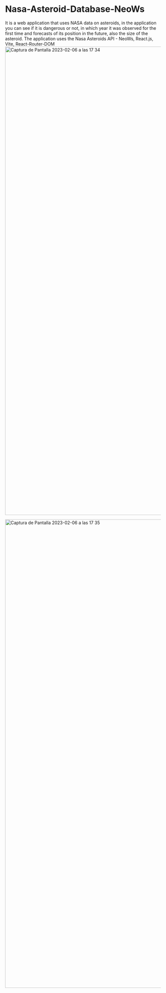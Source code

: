 # Nasa-Asteroid-Database-NeoWs
It is a web application that uses NASA data on asteroids, in the application you can see if it is dangerous or not, in which year it was observed for the first time and forecasts of its position in the future, also the size of the asteroid. The application uses the Nasa Asteroids API - NeoWs, React.js, Vite, React-Router-DOM
<img width="1512" alt="Captura de Pantalla 2023-02-06 a las 17 34" src="https://user-images.githubusercontent.com/96486230/218262398-18ff1459-1d0c-4e38-9481-f1f303d84b92.png">

<img width="1512" alt="Captura de Pantalla 2023-02-06 a las 17 35" src="https://user-images.githubusercontent.com/96486230/218262360-952f63b2-0731-4f82-a3e5-86ddc70fb9fc.png">

